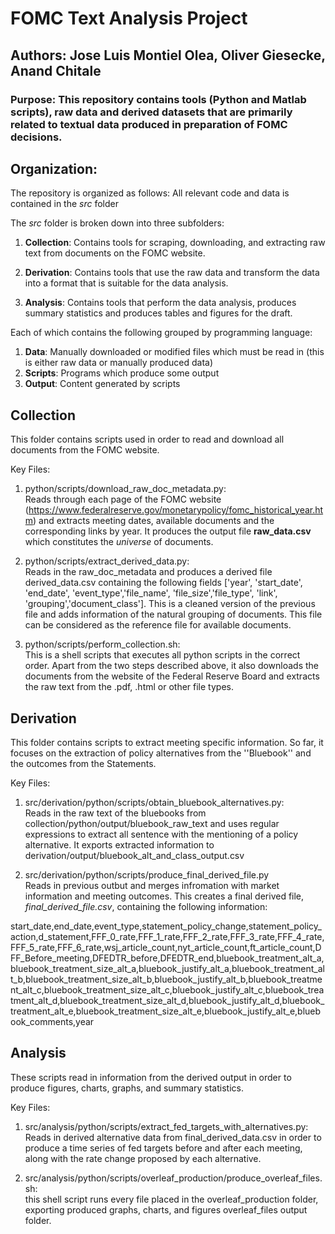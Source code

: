 # FOMC Text Analysis Project
## Authors: Jose Luis Montiel Olea, Oliver Giesecke, Anand Chitale

### Purpose: This repository contains tools (Python and Matlab scripts), raw data and derived datasets that are primarily related to textual data produced in preparation of FOMC decisions.
## Organization:
The repository is organized as follows:
All relevant code and data is contained in the *src* folder

The *src* folder is broken down into three subfolders:

1. **Collection**: Contains tools for scraping, downloading, and extracting raw text from documents on the FOMC website.

2. **Derivation**: Contains tools that use the raw data and transform the data into a format that is suitable for the data analysis. 

3. **Analysis**: Contains tools that perform the data analysis, produces summary statistics and produces tables and figures for the draft.

Each of which contains the following grouped by programming language:
1. **Data**: Manually downloaded or modified files which must be read in (this is either raw data or manually produced data)
2. **Scripts**: Programs which produce some output
3. **Output**: Content generated by scripts


## Collection

This folder contains scripts used in order to read and download all documents from the FOMC website.

Key Files:
1. python/scripts/download_raw_doc_metadata.py:\
Reads through each page of the FOMC website (https://www.federalreserve.gov/monetarypolicy/fomc_historical_year.htm) and extracts meeting dates, available documents and the corresponding links by year. It produces the output file **raw_data.csv** which constitutes the *universe* of documents.

2. python/scripts/extract_derived_data.py:\
Reads in the raw_doc_metadata and produces a derived file derived_data.csv containing the following fields
['year', 'start_date', 'end_date', 'event_type','file_name', 'file_size','file_type', 'link', 'grouping','document_class']. This is a cleaned version of the previous file and adds information of the natural grouping of documents. This file can be considered as the reference file for available documents. 

3. python/scripts/perform_collection.sh:\
This is a shell scripts that executes all python scripts in the correct order. Apart from the two steps described above, it also downloads the documents from the website of the Federal Reserve Board and extracts the raw text from the .pdf, .html or other file types.

## Derivation
This folder contains scripts to extract meeting specific information. So far, it focuses on the extraction of policy alternatives from the ''Bluebook'' and the outcomes from the Statements.

Key Files:
1. src/derivation/python/scripts/obtain_bluebook_alternatives.py:\
Reads in the raw text of the bluebooks from collection/python/output/bluebook_raw_text and uses regular expressions to extract all sentence with the mentioning of a policy alternative. It exports extracted information to derivation/output/bluebook_alt_and_class_output.csv

2. src/derivation/python/scripts/produce_final_derived_file.py\
Reads in previous outbut and merges infromation with market information and meeting outcomes. This creates a final derived file, *final_derived_file.csv*, containing the following information:

start_date,end_date,event_type,statement_policy_change,statement_policy_action,d_statement,FFF_0_rate,FFF_1_rate,FFF_2_rate,FFF_3_rate,FFF_4_rate,FFF_5_rate,FFF_6_rate,wsj_article_count,nyt_article_count,ft_article_count,DFF_Before_meeting,DFEDTR_before,DFEDTR_end,bluebook_treatment_alt_a,bluebook_treatment_size_alt_a,bluebook_justify_alt_a,bluebook_treatment_alt_b,bluebook_treatment_size_alt_b,bluebook_justify_alt_b,bluebook_treatment_alt_c,bluebook_treatment_size_alt_c,bluebook_justify_alt_c,bluebook_treatment_alt_d,bluebook_treatment_size_alt_d,bluebook_justify_alt_d,bluebook_treatment_alt_e,bluebook_treatment_size_alt_e,bluebook_justify_alt_e,bluebook_comments,year

## Analysis
These scripts read in information from the derived output in order to produce figures, charts, graphs, and summary statistics.

Key Files:
1. src/analysis/python/scripts/extract_fed_targets_with_alternatives.py:\
Reads in derived alternative data from final_derived_data.csv in order to produce a time series of fed targets before and after each meeting, along with the rate change proposed by each alternative.

2. src/analysis/python/scripts/overleaf_production/produce_overleaf_files.sh:\
this shell script runs every file placed in the overleaf_production folder, exporting produced graphs, charts, and figures  overleaf_files output folder.
